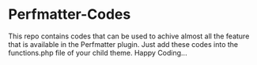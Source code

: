 # Perfmatter-Codes
This repo contains codes that can be used to achive almost all the feature that is available in the Perfmatter plugin. Just add these codes into the functions.php file of your child theme. Happy Coding...
